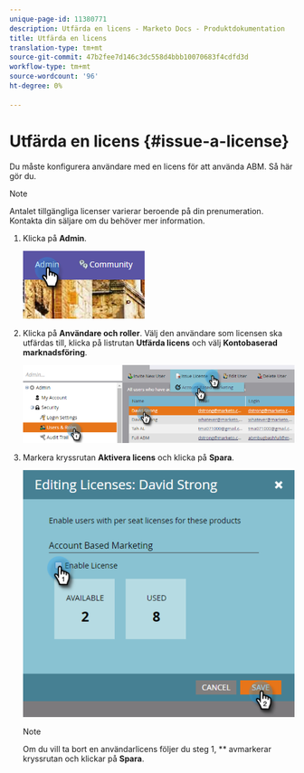 ```yaml
---
unique-page-id: 11380771
description: Utfärda en licens - Marketo Docs - Produktdokumentation
title: Utfärda en licens
translation-type: tm+mt
source-git-commit: 47b2fee7d146c3dc558d4bbb10070683f4cdfd3d
workflow-type: tm+mt
source-wordcount: '96'
ht-degree: 0%

---
```



# Utfärda en licens {#issue-a-license}

Du måste konfigurera användare med en licens för att använda ABM. Så här gör du.

>[!NOTE]
>
>Antalet tillgängliga licenser varierar beroende på din prenumeration. Kontakta din säljare om du behöver mer information.

1. Klicka på **Admin**.

   ![](assets/one.png)

1. Klicka på **Användare och roller**. Välj den användare som licensen ska utfärdas till, klicka på listrutan **Utfärda licens** och välj **Kontobaserad marknadsföring**.

   ![](assets/two.png)

1. Markera kryssrutan **Aktivera licens** och klicka på **Spara**.

   ![](assets/three.png)

   >[!NOTE]
   >
   >Om du vill ta bort en användarlicens följer du steg 1, ** avmarkerar kryssrutan och klickar på **Spara**.

